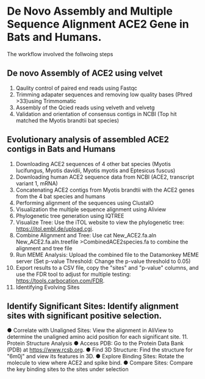 # De Novo Assembly and Multiple Sequence Alignment ACE2 Gene in Bats and Humans.
The workflow involved the follwoing steps

## De novo Assembly of ACE2 using velvet

1. Qaulity control of paired end reads using Fastqc
2. Trimming adapater sequences and removing low quality bases (Phred >33)using Trimmomatic
3. Assembly of the Qcied reads using velveth and velvetg
4. Validation and orientation of consensus contigs in NCBI (Top hit matched the Myotis brandtii bat species) 

## Evolutionary analysis of assembled ACE2 contigs in Bats and Humans
1. Downloading ACE2 sequences of 4 other bat species (Myotis lucifungus, Myotis davidii, Myotis myotis and Eptesicus fuscus)
2. Downloading human ACE2 sequence data from NCBI (ACE2, transcript variant 1, mRNA)
3. Concatenating ACE2 contigs from Myotis brandtii with the ACE2 genes from the 4 bat species and humans 
4. Performing alignment of the sequences using ClustalO
5. Visualization the multiple sequence alignment using Aliview
6. Phylogenetic tree generation using IQTREE
7. Visualize Tree: Use the iTOL website to view the phylogenetic tree: https://itol.embl.de/upload.cgi.
8. Combine Alignment and Tree: Use cat New_ACE2.fa.aln New_ACE2.fa.aln.treefile >CombinedACE2species.fa to combine the alignment and tree file
9. Run MEME Analysis: Upload the combined file to the Datamonkey MEME server (Set p-value Threshold: Change the p-value threshold to 0.05)
10. Export results to a CSV file, copy the "sites" and "p-value" columns, and use the FDR tool to adjust for multiple testing: https://tools.carbocation.com/FDR.
11. Identifying Evolving Sites


## Identify Significant Sites: Identify alignment sites with significant positive selection.
●
Correlate with Unaligned Sites: View the alignment in AliView to determine the unaligned amino acid position for each significant site.
11. Protein Structure Analysis
●
Access PDB: Go to the Protein Data Bank (PDB) at https://www.rcsb.org.
●
Find 3D Structure: Find the structure for "6m0j" and view its features in 3D.
●
Explore Binding Sites: Rotate the molecule to view where ACE2 and spike bind.
●
Compare Sites: Compare the key binding sites to the sites under selection
   
